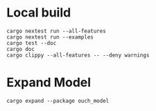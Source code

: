 # Local build
```shell
cargo nextest run --all-features
cargo nextest run --examples
cargo test --doc
cargo doc
cargo clippy --all-features -- --deny warnings
```

# Expand Model
```shell
cargo expand --package ouch_model
```
